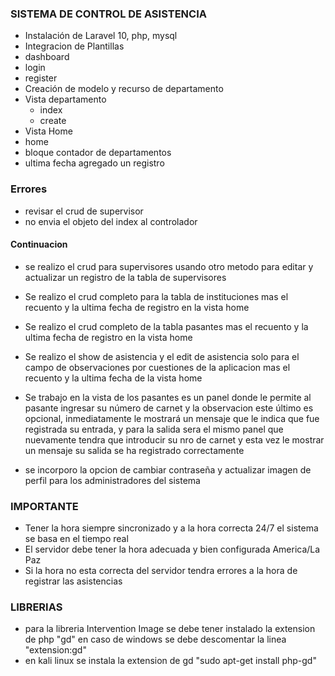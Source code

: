 ### SISTEMA DE CONTROL DE ASISTENCIA
- Instalación de Laravel 10, php, mysql
- Integracion de Plantillas
 - dashboard
 - login
 - register
- Creación de modelo y recurso de departamento
- Vista departamento
  - index
  - create
- Vista Home
 - home
 - bloque contador de departamentos
 - ultima fecha agregado un registro

### Errores

- revisar el crud de supervisor
- no envia el objeto del index al controlador

#### Continuacion

- se realizo el crud para supervisores usando otro metodo para editar y actualizar un registro de la tabla de supervisores

- Se realizo el crud completo para la tabla de instituciones mas el recuento y la ultima fecha de registro en la vista home

- Se realizo el crud completo de la tabla pasantes mas el recuento y la ultima fecha de registro en la vista home

- Se realizo el show de asistencia y el edit de asistencia solo para el campo de observaciones por cuestiones de la aplicacion mas el recuento y la ultima fecha de la vista home

- Se trabajo en la vista de los pasantes es un panel donde le permite al pasante ingresar su número de carnet y la observacion este último es opcional, inmediatamente le mostrará un mensaje que le indica que fue registrada su entrada, y para la salida sera el mismo panel que nuevamente tendra que introducir su nro de carnet y esta vez le mostrar un mensaje su salida se ha registrado correctamente

- se incorporo la opcion de cambiar contraseña y actualizar imagen de perfil para los administradores del sistema

### IMPORTANTE

- Tener la hora siempre sincronizado y a la hora correcta 24/7 el sistema se basa en el tiempo real
- El servidor debe tener la hora adecuada y bien configurada America/La Paz 
- Si la hora no esta correcta del servidor tendra errores a la hora de registrar las asistencias

### LIBRERIAS
- para la libreria Intervention Image se debe tener instalado la extension de php "gd" en caso de windows se debe descomentar la linea "extension:gd"
- en kali linux se instala la extension de gd "sudo apt-get install php-gd"